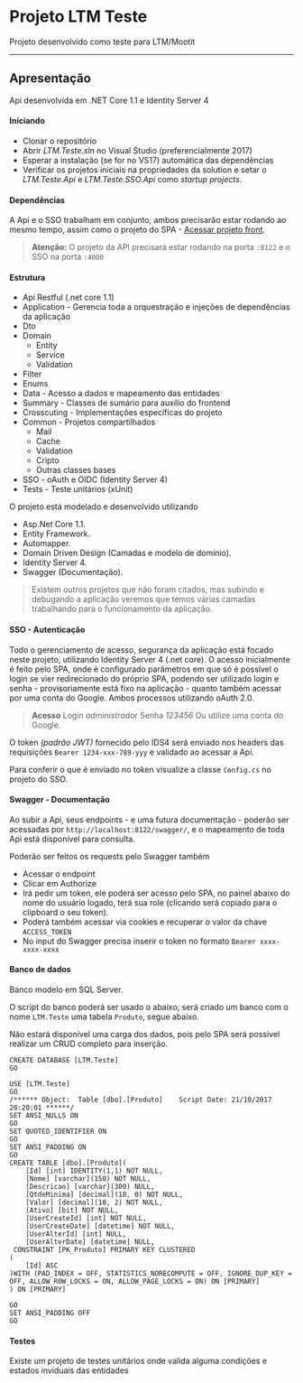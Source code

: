Projeto LTM Teste
===================

Projeto desenvolvido como teste para LTM/Mootit

----------

Apresentação
-------------
Api desenvolvida em .NET Core 1.1 e Identity Server 4

#### Iniciando
- Clonar o repositório
- Abrir *LTM.Teste.sln* no Visual Studio (preferencialmente 2017)
- Esperar a instalação (se for no VS17) automática das dependências
- Verificar os projetos iniciais na propriedades da solution e setar o *LTM.Teste.Api* e *LTM.Teste.SSO.Api* como *startup projects*.

#### Dependências
A Api e o SSO trabalham em conjunto, ambos precisarão estar rodando ao mesmo tempo, assim como o projeto do SPA - [Acessar projeto front](https://github.com/brunoseco/ltm-teste-front). 

> **Atenção:**
O projeto da API precisará estar rodando na porta `:8122` e o SSO na porta `:4000`

#### Estrutura

- Api Restful (.net core 1.1)
- Application - Gerencia toda a orquestração e injeções de dependências da aplicação
- Dto
- Domain
	- Entity
	- Service
	- Validation
- Filter 
- Enums 
- Data - Acesso a dados e mapeamento das entidades
- Summary - Classes de sumário para auxílio do frontend
- Crosscuting - Implementações específicas do projeto
- Common - Projetos compartilhados
	-  Mail
	- Cache
	- Validation
	- Cripto
	- Outras classes bases
- SSO - oAuth e OIDC (Identity Server 4)
- Tests - Teste unitários (xUnit)

O projeto está modelado e desenvolvido utilizando

 - Asp.Net Core 1.1.
 - Entity Framework.
 - Automapper.
 - Domain Driven Design (Camadas e modelo de domínio).
 - Identity Server 4.
 - Swagger (Documentação).
> Existem outros projetos que não foram citados, mas subindo e debugando a aplicação veremos que temos várias camadas trabalhando para o funcionamento da aplicação.

#### SSO - Autenticação
Todo o gerenciamento de acesso, segurança da aplicação está focado neste projeto, utilizando Identity Server 4 (.net core).
O acesso inicialmente é feito pelo SPA, onde é configurado parâmetros em que só é possível o login se vier redirecionado do próprio SPA, podendo ser utilizado login e senha - provisoriamente está fixo na aplicação - quanto também acessar por uma conta do Google. Ambos processos utilizando oAuth 2.0.

> **Acesso**
> Login *administrador*
> Senha *123456*
> Ou utilize uma conta do Google.

O token *(padrão JWT)* fornecido pelo IDS4 será enviado nos headers das requisições `Bearer 1234-xxx-789-yyy` e validado ao acessar a Api.

Para conferir o que é enviado no token visualize a classe `Config.cs` no projeto do SSO.

#### Swagger - Documentação
Ao subir a Api, seus endpoints - e uma futura documentação - poderão ser acessadas por `http://localhost:8122/swagger/`, e o mapeamento de toda Api está disponível para consulta.

Poderão ser feitos os requests pelo Swagger também

 - Acessar o endpoint
 - Clicar em Authorize
 - Irá pedir um token, ele poderá ser acesso pelo SPA, no painel abaixo do nome do usuário logado, terá sua role (clicando será copiado para o clipboard o seu token).
 - Poderá também acessar via cookies e recuperar o valor da chave `ACCESS_TOKEN`
 - No input do Swagger precisa inserir o token no formato `Bearer xxxx-xxxx-xxxx`

#### Banco de dados

Banco modelo em SQL Server.

O script do banco poderá ser usado o abaixo, será criado um banco com o nome `LTM.Teste` uma tabela `Produto`, segue abaixo.

Não estará disponível uma carga dos dados, pois pelo SPA será possível realizar um CRUD completo para inserção.

    CREATE DATABASE [LTM.Teste]
    GO
    
    USE [LTM.Teste]
    GO
    /****** Object:  Table [dbo].[Produto]    Script Date: 21/10/2017 20:20:01 ******/
    SET ANSI_NULLS ON
    GO
    SET QUOTED_IDENTIFIER ON
    GO
    SET ANSI_PADDING ON
    GO
    CREATE TABLE [dbo].[Produto](
    	[Id] [int] IDENTITY(1,1) NOT NULL,
    	[Nome] [varchar](150) NOT NULL,
    	[Descricao] [varchar](300) NULL,
    	[QtdeMinima] [decimal](18, 0) NOT NULL,
    	[Valor] [decimal](18, 2) NOT NULL,
    	[Ativo] [bit] NOT NULL,
    	[UserCreateId] [int] NOT NULL,
    	[UserCreateDate] [datetime] NOT NULL,
    	[UserAlterId] [int] NULL,
    	[UserAlterDate] [datetime] NULL,
     CONSTRAINT [PK_Produto] PRIMARY KEY CLUSTERED 
    (
    	[Id] ASC
    )WITH (PAD_INDEX = OFF, STATISTICS_NORECOMPUTE = OFF, IGNORE_DUP_KEY = OFF, ALLOW_ROW_LOCKS = ON, ALLOW_PAGE_LOCKS = ON) ON [PRIMARY]
    ) ON [PRIMARY]
    
    GO
    SET ANSI_PADDING OFF
    GO

#### Testes
Existe um projeto de testes unitários onde valida alguma condições e estados inviduais das entidades
